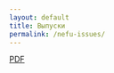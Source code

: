 ```yaml
---
layout: default
title: Выпуски
permalink: /nefu-issues/
---
```

[PDF](/Journal/assets/pdf/numbers-5-85-article-view-5-11.pdf)
